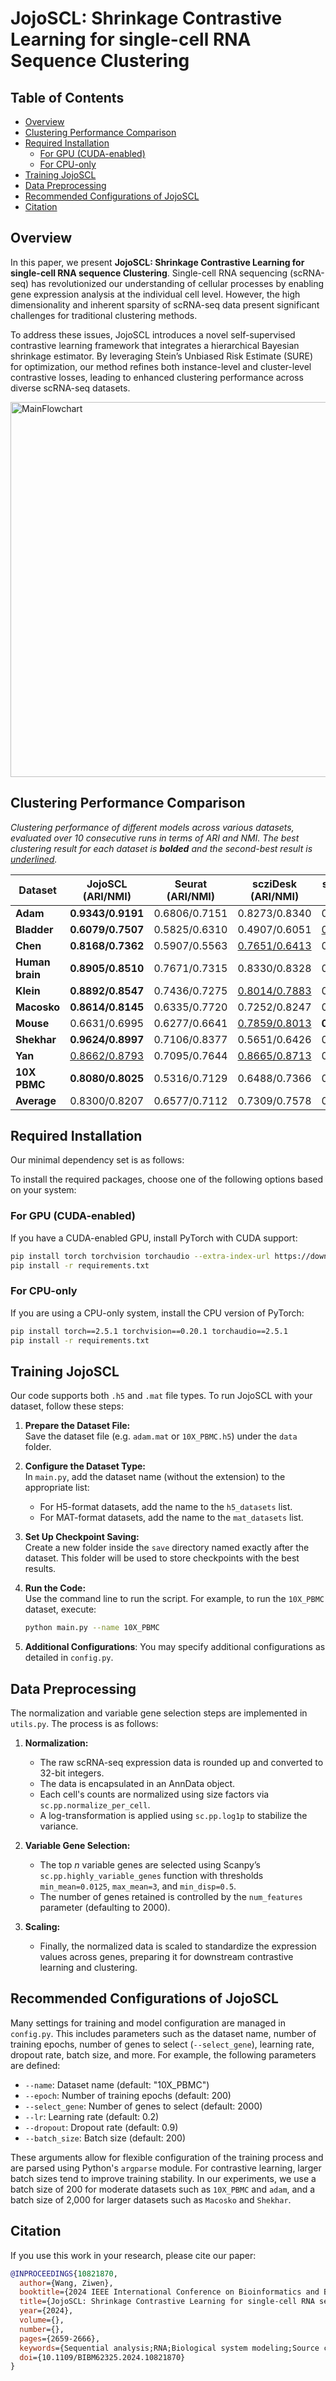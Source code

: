 # JojoSCL: Shrinkage Contrastive Learning for single-cell RNA Sequence Clustering


## Table of Contents
- [Overview](#overview)
- [Clustering Performance Comparison](#clustering-performance-comparison)
- [Required Installation](#required-installation)
  - [For GPU (CUDA-enabled)](#for-gpu-cuda-enabled)
  - [For CPU-only](#for-cpu-only)
- [Training JojoSCL](#training-jojoscl)
- [Data Preprocessing](#data-preprocessing)
- [Recommended Configurations of JojoSCL](#recommended-configurations-of-jojoscl)
- [Citation](#citation)


## Overview

In this paper, we present **JojoSCL: Shrinkage Contrastive Learning for single-cell RNA sequence Clustering**. Single-cell RNA sequencing (scRNA-seq) has revolutionized our understanding of cellular processes by enabling gene expression analysis at the individual cell level. However, the high dimensionality and inherent sparsity of scRNA-seq data present significant challenges for traditional clustering methods.

To address these issues, JojoSCL introduces a novel self-supervised contrastive learning framework that integrates a hierarchical Bayesian shrinkage estimator. By leveraging Stein’s Unbiased Risk Estimate (SURE) for optimization, our method refines both instance-level and cluster-level contrastive losses, leading to enhanced clustering performance across diverse scRNA-seq datasets.


<img src="https://github.com/user-attachments/assets/599844d4-c7a3-43f9-87db-34ddaa46c515" alt="MainFlowchart" width="600">

## Clustering Performance Comparison

*Clustering performance of different models across various datasets, evaluated over 10 consecutive runs in terms of ARI and NMI. The best clustering result for each dataset is **bolded** and the second-best result is <u>underlined</u>.*


| Dataset       | JojoSCL (ARI/NMI)        | Seurat (ARI/NMI)         | scziDesk (ARI/NMI)        | scDeepCluster (ARI/NMI)  | Contrastive-sc (ARI/NMI)  | ScCCL (ARI/NMI)          |
|---------------|--------------------------|--------------------------|---------------------------|--------------------------|---------------------------|--------------------------|
| **Adam**      | **0.9343/0.9191**        | 0.6806/0.7151            | 0.8273/0.8340             | 0.7892/0.7691            | 0.9034/0.8973             | <u>0.9133/0.9008</u>      |
| **Bladder**   | **0.6079/0.7507**        | 0.5825/0.6310            | 0.4907/0.6051             | <u>0.6030/0.7370</u>      | 0.5546/0.6704             | 0.5798/0.7332            |
| **Chen**      | **0.8168/0.7362**        | 0.5907/0.5563            | <u>0.7651/0.6413</u>       | 0.3791/0.3069            | <u>0.7224/0.6810</u>       | 0.7646/0.6802            |
| **Human brain** | **0.8905/0.8510**      | 0.7671/0.7315            | 0.8330/0.8328             | 0.8215/0.8007            | 0.8306/0.8179             | <u>0.8565/0.8340</u>      |
| **Klein**     | **0.8892/0.8547**        | 0.7436/0.7275            | <u>0.8014/0.7883</u>       | 0.7837/0.7512            | 0.6772/0.6559             | 0.7835/0.7745            |
| **Macosko**   | **0.8614/0.8145**        | 0.6335/0.7720            | 0.7252/0.8247             | 0.6209/0.7931            | 0.7762/0.7917             | <u>0.8581/0.7985</u>      |
| **Mouse**     | 0.6631/0.6995            | 0.6277/0.6641            | <u>0.7859/0.8013</u>       | **0.8177/0.8318**        | 0.7210/0.7554             | 0.6400/0.7033            |
| **Shekhar**   | **0.9624/0.8997**        | 0.7106/0.8377            | 0.5651/0.6426             | 0.6796/0.7995            | 0.7050/0.8341             | <u>0.9552/0.8860</u>      |
| **Yan**       | <u>0.8662/0.8793</u>     | 0.7095/0.7644            | <u>0.8665/0.8713</u>       | 0.8109/0.8663            | 0.8596/0.8710             | **0.8744/0.8813**        |
| **10X PBMC**  | **0.8080/0.8025**        | 0.5316/0.7129            | 0.6488/0.7366             | 0.7640/0.7580            | 0.7644/0.7569             | <u>0.7866/0.7782</u>      |
| **Average**   | 0.8300/0.8207            | 0.6577/0.7112            | 0.7309/0.7578             | 0.7070/0.7414            | 0.7514/0.7732             | 0.8012/0.7970            |



## Required Installation

Our minimal dependency set is as follows:

To install the required packages, choose one of the following options based on your system:

### For GPU (CUDA-enabled)
If you have a CUDA-enabled GPU, install PyTorch with CUDA support:

```bash
pip install torch torchvision torchaudio --extra-index-url https://download.pytorch.org/whl/cu121
pip install -r requirements.txt
```

### For CPU-only
If you are using a CPU-only system, install the CPU version of PyTorch:

```bash
pip install torch==2.5.1 torchvision==0.20.1 torchaudio==2.5.1
pip install -r requirements.txt
```





## Training JojoSCL

Our code supports both `.h5` and `.mat` file types. To run JojoSCL with your dataset, follow these steps:

1. **Prepare the Dataset File:**  
   Save the dataset file (e.g. `adam.mat` or `10X_PBMC.h5`) under the `data` folder.

2. **Configure the Dataset Type:**  
   In `main.py`, add the dataset name (without the extension) to the appropriate list:
   - For H5-format datasets, add the name to the `h5_datasets` list.
   - For MAT-format datasets, add the name to the `mat_datasets` list.

3. **Set Up Checkpoint Saving:**  
   Create a new folder inside the `save` directory named exactly after the dataset. This folder will be used to store checkpoints with the best results.

4. **Run the Code:**  
   Use the command line to run the script. For example, to run the `10X_PBMC` dataset, execute:
   
   ```bash
   python main.py --name 10X_PBMC
5. **Additional Configurations**:
   You may specify additional configurations as detailed in `config.py`.



## Data Preprocessing

The normalization and variable gene selection steps are implemented in `utils.py`. The process is as follows:

1. **Normalization:**  
   - The raw scRNA-seq expression data is rounded up and converted to 32-bit integers.
   - The data is encapsulated in an AnnData object.
   - Each cell's counts are normalized using size factors via `sc.pp.normalize_per_cell`.
   - A log-transformation is applied using `sc.pp.log1p` to stabilize the variance.

2. **Variable Gene Selection:**  
   - The top *n* variable genes are selected using Scanpy’s `sc.pp.highly_variable_genes` function with thresholds `min_mean=0.0125`, `max_mean=3`, and `min_disp=0.5`.
   - The number of genes retained is controlled by the `num_features` parameter (defaulting to 2000).

3. **Scaling:**  
   - Finally, the normalized data is scaled to standardize the expression values across genes, preparing it for downstream contrastive learning and clustering.

## Recommended Configurations of JojoSCL

Many settings for training and model configuration are managed in `config.py`. This includes parameters such as the dataset name, number of training epochs, number of genes to select (`--select_gene`), learning rate, dropout rate, batch size, and more. For example, the following parameters are defined:

- `--name`: Dataset name (default: "10X_PBMC")
- `--epoch`: Number of training epochs (default: 200)
- `--select_gene`: Number of genes to select (default: 2000)
- `--lr`: Learning rate (default: 0.2)
- `--dropout`: Dropout rate (default: 0.9)
- `--batch_size`: Batch size (default: 200)

These arguments allow for flexible configuration of the training process and are parsed using Python's `argparse` module. For contrastive learning, larger batch sizes tend to improve training stability. In our experiments, we use a batch size of 200 for moderate datasets such as `10X_PBMC` and `adam`, and a batch size of 2,000 for larger datasets such as `Macosko` and `Shekhar`.


## Citation

If you use this work in your research, please cite our paper:

```bibtex
@INPROCEEDINGS{10821870,
  author={Wang, Ziwen},
  booktitle={2024 IEEE International Conference on Bioinformatics and Biomedicine (BIBM)}, 
  title={JojoSCL: Shrinkage Contrastive Learning for single-cell RNA sequence Clustering*}, 
  year={2024},
  volume={},
  number={},
  pages={2659-2666},
  keywords={Sequential analysis;RNA;Biological system modeling;Source coding;Estimation;Contrastive learning;Robustness;Bayes methods;Gene expression;Dispersion;ScRNA-seq Clustering;Contrastive Learning;Bayesian hierarchical modeling;Shrinkage estimator},
  doi={10.1109/BIBM62325.2024.10821870}
}



